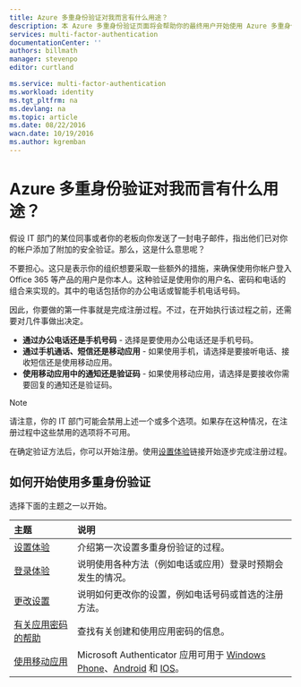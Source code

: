 ```yaml
---
title: Azure 多重身份验证对我而言有什么用途？
description: 本 Azure 多重身份验证页面将会帮助你的最终用户开始使用 Azure 多重身份验证。
services: multi-factor-authentication
documentationCenter: ''
authors: billmath
manager: stevenpo
editor: curtland

ms.service: multi-factor-authentication
ms.workload: identity
ms.tgt_pltfrm: na
ms.devlang: na
ms.topic: article
ms.date: 08/22/2016
wacn.date: 10/19/2016
ms.author: kgremban
---
```


# Azure 多重身份验证对我而言有什么用途？

假设 IT 部门的某位同事或者你的老板向你发送了一封电子邮件，指出他们已对你的帐户添加了附加的安全验证。那么，这是什么意思呢？

不要担心。这只是表示你的组织想要采取一些额外的措施，来确保使用你帐户登入 Office 365 等产品的用户是你本人。这种验证是使用你的用户名、密码和电话的组合来实现的。其中的电话包括你的办公电话或智能手机电话号码。

因此，你要做的第一件事就是完成注册过程。不过，在开始执行该过程之前，还需要对几件事做出决定。

- **通过办公电话还是手机号码** - 选择是要使用办公电话还是手机号码。
- **通过手机通话、短信还是移动应用** - 如果使用手机，请选择是要接听电话、接收短信还是使用移动应用。
- **使用移动应用中的通知还是验证码** - 如果使用移动应用，请选择是要接收你需要回复的通知还是验证码。

> [!NOTE]
>  请注意，你的 IT 部门可能会禁用上述一个或多个选项。如果存在这种情况，在注册过程中这些禁用的选项将不可用。

在确定验证方法后，你可以开始注册。使用[设置体验](./multi-factor-authentication-end-user-first-time.md)链接开始逐步完成注册过程。

## 如何开始使用多重身份验证

选择下面的主题之一以开始。

主题|说明
:------------- | :------------- | 
[设置体验](./multi-factor-authentication-end-user-first-time.md)| 介绍第一次设置多重身份验证的过程。
[登录体验](./multi-factor-authentication-end-user-signin.md)|说明使用各种方法（例如电话或应用）登录时预期会发生的情况。
[更改设置](./multi-factor-authentication-end-user-manage-settings.md)|说明如何更改你的设置，例如电话号码或首选的注册方法。
[有关应用密码的帮助](./multi-factor-authentication-end-user-app-passwords.md)| 查找有关创建和使用应用密码的信息。
[使用移动应用](./multi-factor-authentication-microsoft-authenticator.md)|Microsoft Authenticator 应用可用于 [Windows Phone](http://go.microsoft.com/fwlink/?Linkid=825071)、[Android](http://go.microsoft.com/fwlink/?Linkid=825072) 和 [IOS](http://go.microsoft.com/fwlink/?Linkid=825073)。

<!---HONumber=Mooncake_1010_2016-->